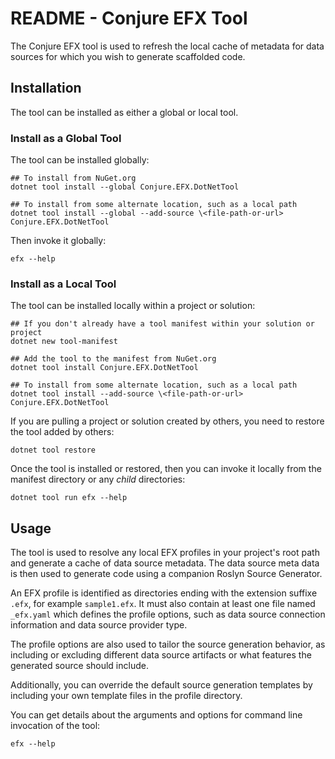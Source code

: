 
# README - Conjure EFX Tool

The Conjure EFX tool is used to refresh the local cache of metadata
for data sources for which you wish to generate scaffolded code.

## Installation

The tool can be installed as either a global or local tool.

### Install as a Global Tool

The tool can be installed globally:

```pwsh
## To install from NuGet.org
dotnet tool install --global Conjure.EFX.DotNetTool

## To install from some alternate location, such as a local path
dotnet tool install --global --add-source \<file-path-or-url> Conjure.EFX.DotNetTool
```

Then invoke it globally:

```pwsh
efx --help
```

### Install as a Local Tool

The tool can be installed locally within a project or solution:

```pwsh
## If you don't already have a tool manifest within your solution or project
dotnet new tool-manifest

## Add the tool to the manifest from NuGet.org
dotnet tool install Conjure.EFX.DotNetTool

## To install from some alternate location, such as a local path
dotnet tool install --add-source \<file-path-or-url> Conjure.EFX.DotNetTool
```

If you are pulling a project or solution created by others, you need to restore the tool added by others:

```pwsh
dotnet tool restore
```

Once the tool is installed or restored, then you can invoke it
locally from the manifest directory or any _child_ directories:

```pwsh
dotnet tool run efx --help
```

## Usage

The tool is used to resolve any local EFX profiles in your project's root path and generate
a cache of data source metadata. The data source meta data is then used to generate code using a
companion Roslyn Source Generator.

An EFX profile is identified as directories ending with the extension suffixe `.efx`, for
example `sample1.efx`. It must also contain at least one file named `_efx.yaml` which defines the
profile options, such as data source connection information and data source provider type.

The profile options are also used to tailor the source generation behavior, as including or
excluding different data source artifacts or what features the generated source should include.

Additionally, you can override the default source generation templates by including your own
template files in the profile directory.

You can get details about the arguments and options for command line invocation of the tool:

```pwsh
efx --help
```
